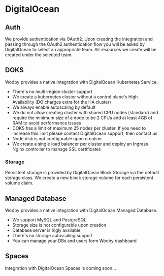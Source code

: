# DigitalOcean

## Auth

We provide authentication via OAuth2. Upon creating the integration and passing through the OAuth2 authentication flow you will be asked by DigitalOcean to select an appropriate team. All resources we create will be created under the selected team.

## DOKS

Wodby provides a native integration with DigitalOcean Kubernetes Service. 

- There's no multi-region cluster support
- We create a kubernetes cluster without a control plane's High Availability (DO charges extra for the HA cluster)
- We always enable autoscaling by default
- We do not allow creating cluster with shared CPU nodes (standard) and require the minimum size of a node to be 2 CPUs and at least 4GB of RAM to avoid performance issues
- DOKS has a limit of maximum 25 nodes per cluster. If you need to increase this limit please contact DigitalOcean support, then contact us
- Node disk is not configurable upon creation
- We create a single load balancer per cluster and deploy an Ingress Nginx controller to manage SSL certificates

### Storage

Persistent storage is provided by DigitalOcean Block Storage via the default storage class. We create a new block storage volume for each persistent volume claim. 

## Managed Database

Wodby provides a native integration with DigitalOcean Managed Database.

- We support MySQL and PostgreSQL
- Storage size is not configurable upon creation
- Database server is higly available
- There's no storage autoscaling support
- You can manage your DBs and users form Wodby dashboard

## Spaces

Integration with DigitalOcean Spaces is coming soon...
